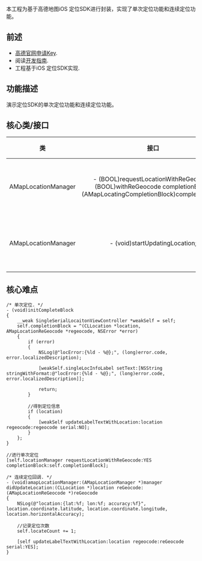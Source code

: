 本工程为基于高德地图iOS 定位SDK进行封装，实现了单次定位功能和连续定位功能。
## 前述 ##
- [高德官网申请Key](http://lbs.amap.com/dev/#/).
- 阅读[开发指南](http://lbs.amap.com/api/ios-location-sdk/summary/).
- 工程基于iOS 定位SDK实现.

## 功能描述 ##
演示定位SDK的单次定位功能和连续定位功能。

## 核心类/接口 ##
| 类    | 接口  | 说明   | 版本  |
| -----|:-----:|:-----:|:-----:|
| AMapLocationManager	| - (BOOL)requestLocationWithReGeocode:(BOOL)withReGeocode completionBlock:(AMapLocatingCompletionBlock)completionBlock; | 单次定位接口 | v2.0.0 |
| AMapLocationManager	| - (void)startUpdatingLocation; | 连续定位接口 | v2.0.0 |

## 核心难点 ##

```
/* 单次定位. */
- (void)initCompleteBlock
{
    __weak SingleSerialLocaitonViewController *weakSelf = self;
    self.completionBlock = ^(CLLocation *location, AMapLocationReGeocode *regeocode, NSError *error)
    {
        if (error)
        {
            NSLog(@"locError:{%ld - %@};", (long)error.code, error.localizedDescription);
            
            [weakSelf.singleLocInfoLabel setText:[NSString stringWithFormat:@"locError:{%ld - %@};", (long)error.code, error.localizedDescription]];
            
            return;
        }
        
        //得到定位信息
        if (location)
        {
            [weakSelf updateLabelTextWithLocation:location regeocode:regeocode serial:NO];
        }
    };
}

//进行单次定位
[self.locationManager requestLocationWithReGeocode:YES completionBlock:self.completionBlock];
```

```
/* 连续定位回调. */
- (void)amapLocationManager:(AMapLocationManager *)manager didUpdateLocation:(CLLocation *)location reGeocode:(AMapLocationReGeocode *)reGeocode
{
    NSLog(@"location:{lat:%f; lon:%f; accuracy:%f}", location.coordinate.latitude, location.coordinate.longitude, location.horizontalAccuracy);
    
    //记录定位次数
    self.locateCount += 1;
    
    [self updateLabelTextWithLocation:location regeocode:reGeocode serial:YES];
}
```
